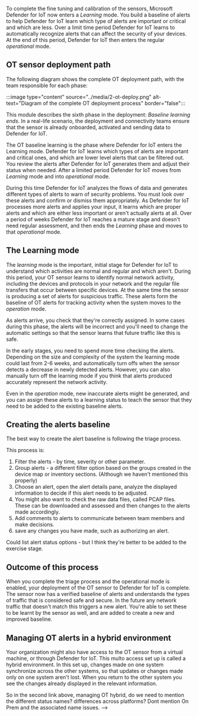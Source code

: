To complete the fine tuning and calibration of the sensors, Microsoft Defender for IoT now enters a *Learning* mode. You build a baseline of alerts to help Defender for IoT learn which type of alerts are important or critical and which are less. Over a limit time period Defender for IoT learns to automatically recognize alerts that can affect the security of your devices. At the end of this period, Defender for IoT then enters the regular *operational* mode.

## OT sensor deployment path

The following diagram shows the complete OT deployment path, with the team responsible for each phase:

:::image type="content" source="../media/2-ot-deploy.png" alt-text="Diagram of the complete OT deployment process" border="false":::

This module describes the sixth phase in the deployment: *Baseline learning ends*. In a real-life scenario, the deployment and connectivity teams ensure that the sensor is already onboarded, activated and sending data to Defender for IoT.

The OT baseline learning is the phase where Defender for IoT enters the Learning mode. Defender for IoT learns which types of alerts are important and critical ones, and which are lower level alerts that can be filtered out. You review the alerts after Defender for IoT generates them and adjust their status when needed. After a limited period Defender for IoT moves from *Learning* mode and into *operational* mode.  

During this time Defender for IoT analyzes the flows of data and generates different types of alerts to warn of security problems. You must look over these alerts and confirm or dismiss them appropriately. As Defender for IoT processes more alerts and applies your input, it learns which are proper alerts and which are either less important or aren't actually alerts at all. Over a period of weeks Defender for IoT reaches a mature stage and doesn't need regular assessment, and then ends the *Learning* phase and moves to that *operational* mode.  

## The Learning mode

The *learning* mode is the important, initial stage for Defender for IoT to understand which activities are normal and regular and which aren't. During this period, your OT sensor learns to identify normal network activity, including the devices and protocols in your network and the regular file transfers that occur between specific devices. At the same time the sensor is producing a set of alerts for suspicious traffic. These alerts form the baseline of OT alerts for tracking activity when the system moves to the *operation* mode.

As alerts arrive, you check that they're correctly assigned. In some cases during this phase, the alerts will be incorrect and you'll need to change the automatic settings so that the sensor learns that future traffic like this is safe.

In the early stages, you need to spend more time checking the alerts. Depending on the size and complexity of the system the learning mode could last from 2-6 weeks, and automatically turn offs when the sensor detects a decrease in newly detected alerts. However, you can also manually turn off the learning mode if you think that alerts produced accurately represent the network activity.

Even in the *operation* mode, new inaccurate alerts might be generated, and you can assign these alerts to a learning status to teach the sensor that they need to be added to the existing baseline alerts.

## Creating the alerts baseline

The best way to create the alert baseline is following the triage process. <!-- not sure about this, is there a better way to describe this? I think that the following is the triage process, even though I am not sure it is properly spelt out as a process in the article "how to view alerts" I suggest listing the steps of triage, and then numbering the heading to make the process clear to the reader -->

This process is:

1. Filter the alerts - by time, severity or other parameter.
1. Group alerts - a different filter option based on the groups created in the device map or inventory sections. (Although we haven't mentioned this properly)
1. Choose an alert, open the alert details pane, analyze the displayed information to decide if this alert needs to be adjusted.
1. You might also want to check the raw data files, called PCAP files. These can be downloaded and assessed and then changes to the alerts made accordingly.
1. Add comments to alerts to communicate between team members and make decisions.
1. save any changes you have made, such as authorizing an alert.

<!-- rewrite above in sentences or leave as is? -->
<!--at num3  https://learn.microsoft.com/en-us/azure/defender-for-iot/organizations/how-to-view-alerts#view-details-and-remediate-a-specific-alert this starts with 1. sign into the OT sensor. I suggest removing this line, we are already there, as mentioned above. Why would we add this here?  -->
<!-- at end! https://learn.microsoft.com/en-us/azure/defender-for-iot/organizations/how-to-view-alerts#manage-alert-status-and-triage-alerts the first sentence is confusing. Does this mena save any changes i have made to the alert? Or something else. If it does then I would put it near the end of the entire section of article. but not at the begining, or it is it at the beginning that it is clear it relates to actions for when you have finished your work-->
Could list alert status options - but I think they're better to be added to the exercise stage.

## Outcome of this process

When you complete the triage process and the operational mode is enabled, your deployment of the OT sensor to Defender for IoT is complete. The sensor now has a verified baseline of alerts and understands the types of traffic that is considered safe and secure. In the future any network traffic that doesn't match this triggers a new alert. You're able to set these to be learnt by the sensor as well, and are added to create a new and improved baseline.  

## Managing OT alerts in a hybrid environment

Your organization might also have access to the OT sensor from a virtual machine, <!-- from the sensor itself (Im not sure baout this , this could be on prem) --> or through Defender for IoT. This multo access set up is called a hybrid environment. In this set up, changes made on one system synchronize across the other systems, so that updates or changes made only on one system aren't lost. When you return to the other system you see the changes already displayed in the relevant information.

<!--> So in the second link above, managing OT hybrid, do we need to mention the different status names? differences across platforms? Dont mention On Prem and the associated name issues. -->
